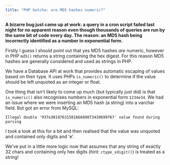 ```yaml
---
title: "PHP Gotcha: are MD5 hashes numeric?"
---
```

**A bizarre bug just came up at work: a query in a cron script failed last night for no apparent reason even though thousands of queries are run by the same bit of code every day. The reason: an MD5 hash being incorrectly identified as a number in exponential form.**

Firstly I guess I should point out that yes MD5 hashes *are* numeric, however in PHP `md5()` returns a string containing the hex digest. For this reason MD5 hashes are generally considered and used as strings in PHP.

We have a Database API at work that provides automatic escaping of values based on their type. It uses PHPs `is_numeric()` to determine if the value should be left unquoted as an integer or float.

One thing that isn't likely to come up much (but typically just did) is that `is_numeric()` also recognises numbers in exponential form `1234e34`. We had an issue where we were inserting an MD5 hash (a string) into a varchar field. But got an error from MySQL:

	Illegal double '937e3019763158166689073439699767' value found during parsing
	
I took a look at this for a bit and then realised that the value was unquoted and contained only digits and 'e'.

We've put in a little more logic now that assumes that any string of exactly 32 chars and containing only hex digits (hint: `ctype_xdigit()`) is treated as a string!